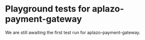# Playground tests for aplazo-payment-gateway
We are still awaiting the first test run for aplazo-payment-gateway.

